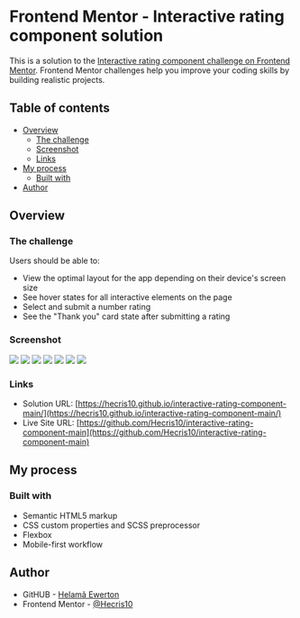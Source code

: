 # Frontend Mentor - Interactive rating component solution

This is a solution to the [Interactive rating component challenge on Frontend Mentor](https://www.frontendmentor.io/challenges/interactive-rating-component-koxpeBUmI). Frontend Mentor challenges help you improve your coding skills by building realistic projects. 

## Table of contents

- [Overview](#overview)
  - [The challenge](#the-challenge)
  - [Screenshot](#screenshot)
  - [Links](#links)
- [My process](#my-process)
  - [Built with](#built-with)
- [Author](#author)


## Overview

### The challenge

Users should be able to:

- View the optimal layout for the app depending on their device's screen size
- See hover states for all interactive elements on the page
- Select and submit a number rating
- See the "Thank you" card state after submitting a rating

### Screenshot

![](./screenshots/Home-Largepage.png)
![](./screenshots/Home-Largepage-hover-rate.png)
![](./screenshots/Home-Largepage-active-rate.png)
![](./screenshots/Home-Largepage-hover-button.png)
![](./screenshots/Rated-Large.png)
![](./screenshots/Home-small.png)
![](./screenshots/Rated-small.png)


### Links

- Solution URL: [https://hecris10.github.io/interactive-rating-component-main/](https://hecris10.github.io/interactive-rating-component-main/)
- Live Site URL: [https://github.com/Hecris10/interactive-rating-component-main](https://github.com/Hecris10/interactive-rating-component-main)

## My process

### Built with

- Semantic HTML5 markup
- CSS custom properties and SCSS preprocessor
- Flexbox
- Mobile-first workflow

## Author

- GitHUB - [Helamã Ewerton](https://github.com/Hecris10)
- Frontend Mentor - [@Hecris10](https://www.frontendmentor.io/profile/Hecris10)
